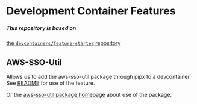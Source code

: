 # Development Container Features

##### This repository is based on
[the `devcontainers/feature-starter` repository](https://github.com/devcontainers/feature-starter)

## AWS-SSO-Util

Allows us to add the aws-sso-util package through pipx to a devcontainer.
See [README](https://github.com/tomharvey/devcontainer-features/tree/main/src/aws-sso-util) for use of the feature.

Or the [aws-sso-util package homepage](https://github.com/benkehoe/aws-sso-util) about use of the package.
